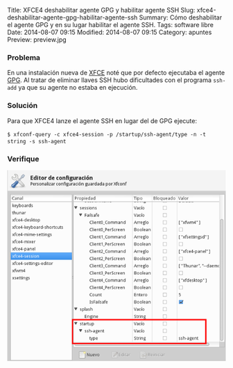 Title: XFCE4 deshabilitar agente GPG y habilitar agente SSH
Slug: xfce4-deshabilitar-agente-gpg-habilitar-agente-ssh
Summary: Cómo deshabilitar el agente GPG y en su lugar habilitar el agente SSH.
Tags: software libre
Date: 2014-08-07 09:15
Modified: 2014-08-07 09:15
Category: apuntes
Preview: preview.jpg


### Problema

En una instalación nueva de [XFCE](http://www.xfce.org/) noté que por defecto ejecutaba el agente [GPG](https://gnupg.org/documentation/manuals/gnupg/Invoking-GPG_002dAGENT.html). Al tratar de eliminar llaves SSH hubo dificultades con el programa `ssh-add` ya que su agente no estaba en ejecución.

### Solución

Para que XFCE4 lanze el agente SSH en lugar del de GPG ejecute:

    $ xfconf-query -c xfce4-session -p /startup/ssh-agent/type -n -t string -s ssh-agent

### Verifique

<img class="img-fluid" src="xfce-editor-de-configuracion-ssh-agent.png" alt="XFCE4 Deshabilitar agente GPG habilitar agente SSH">
